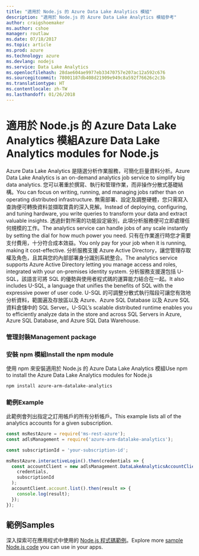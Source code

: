 ```yaml
---
title: "適用於 Node.js 的 Azure Data Lake Analytics 模組"
description: "適用於 Node.js 的 Azure Data Lake Analytics 模組參考"
author: craigshoemaker
ms.author: cshoe
manager: routlaw
ms.date: 07/18/2017
ms.topic: article
ms.prod: azure
ms.technology: azure
ms.devlang: nodejs
ms.service: Data Lake Analytics
ms.openlocfilehash: 28dae604ae9977eb33470757e207ac12a592c676
ms.sourcegitcommit: 78001187db408d21909e949c8a592f76626c2c3b
ms.translationtype: HT
ms.contentlocale: zh-TW
ms.lasthandoff: 01/26/2018
---
```

# <a name="azure-data-lake-analytics-modules-for-nodejs"></a><span data-ttu-id="005f5-103">適用於 Node.js 的 Azure Data Lake Analytics 模組</span><span class="sxs-lookup"><span data-stu-id="005f5-103">Azure Data Lake Analytics modules for Node.js</span></span>

<span data-ttu-id="005f5-104">Azure Data Lake Analytics 是隨選分析作業服務，可簡化巨量資料分析。</span><span class="sxs-lookup"><span data-stu-id="005f5-104">Azure Data Lake Analytics is an on-demand analytics job service to simplify big data analytics.</span></span> <span data-ttu-id="005f5-105">您可以著重於撰寫、執行和管理作業，而非操作分散式基礎結構。</span><span class="sxs-lookup"><span data-stu-id="005f5-105">You can focus on writing, running, and managing jobs rather than on operating distributed infrastructure.</span></span> <span data-ttu-id="005f5-106">無需部署、設定及調整硬體，您只需寫入查詢便可轉換資料並擷取寶貴的深入見解。</span><span class="sxs-lookup"><span data-stu-id="005f5-106">Instead of deploying, configuring, and tuning hardware, you write queries to transform your data and extract valuable insights.</span></span> <span data-ttu-id="005f5-107">透過針對所需的功能設定級別，此項分析服務便可立即處理任何規模的工作。</span><span class="sxs-lookup"><span data-stu-id="005f5-107">The analytics service can handle jobs of any scale instantly by setting the dial for how much power you need.</span></span> <span data-ttu-id="005f5-108">只有在作業進行時您才需要支付費用，十分符合成本效益。</span><span class="sxs-lookup"><span data-stu-id="005f5-108">You only pay for your job when it is running, making it cost-effective.</span></span> <span data-ttu-id="005f5-109">分析服務支援 Azure Active Directory，讓您管理存取權及角色，且其與您的內部部署身分識別系統整合。</span><span class="sxs-lookup"><span data-stu-id="005f5-109">The analytics service supports Azure Active Directory letting you manage access and roles, integrated with your on-premises identity system.</span></span> <span data-ttu-id="005f5-110">分析服務支援還包括 U-SQL，該語言可將 SQL 的優勢與使用者程式碼的運算能力結合在一起。</span><span class="sxs-lookup"><span data-stu-id="005f5-110">It also includes U-SQL, a language that unifies the benefits of SQL with the expressive power of user code.</span></span> <span data-ttu-id="005f5-111">U-SQL 的可調整分散式執行階段可讓您有效地分析資料，範圍遍及存放區以及 Azure、Azure SQL Database 以及 Azure SQL 資料倉儲中的 SQL Server。</span><span class="sxs-lookup"><span data-stu-id="005f5-111">U-SQL’s scalable distributed runtime enables you to efficiently analyze data in the store and across SQL Servers in Azure, Azure SQL Database, and Azure SQL Data Warehouse.</span></span>

### <a name="management-package"></a><span data-ttu-id="005f5-112">管理封裝</span><span class="sxs-lookup"><span data-stu-id="005f5-112">Management package</span></span>

### <a name="install-the-npm-module"></a><span data-ttu-id="005f5-113">安裝 npm 模組</span><span class="sxs-lookup"><span data-stu-id="005f5-113">Install the npm module</span></span>

<span data-ttu-id="005f5-114">使用 npm 來安裝適用於 Node.js 的 Azure Data Lake Analytics 模組</span><span class="sxs-lookup"><span data-stu-id="005f5-114">Use npm to install the Azure Data Lake Analytics modules for Node.js</span></span>

```bash
npm install azure-arm-datalake-analytics
```

### <a name="example"></a><span data-ttu-id="005f5-115">範例</span><span class="sxs-lookup"><span data-stu-id="005f5-115">Example</span></span>

<span data-ttu-id="005f5-116">此範例會列出指定之訂用帳戶的所有分析帳戶。</span><span class="sxs-lookup"><span data-stu-id="005f5-116">This example lists all of the analytics accounts for a given subscription.</span></span>

```javascript
const msRestAzure = require('ms-rest-azure');
const adlsManagement = require('azure-arm-datalake-analytics');

const subscriptionId = 'your-subscription-id';

msRestAzure.interactiveLogin().then(credentials => {
  const accountClient = new adlsManagement.DataLakeAnalyticsAccountClient(
    credentials,
    subscriptionId
  );
  accountClient.account.list().then(result => {
    console.log(result);
  });
});
```

## <a name="samples"></a><span data-ttu-id="005f5-117">範例</span><span class="sxs-lookup"><span data-stu-id="005f5-117">Samples</span></span>

<span data-ttu-id="005f5-118">深入探索可在應用程式中使用的 [Node.js 程式碼範例](https://azure.microsoft.com/resources/samples/?platform=nodejs)。</span><span class="sxs-lookup"><span data-stu-id="005f5-118">Explore more [sample Node.js code](https://azure.microsoft.com/resources/samples/?platform=nodejs) you can use in your apps.</span></span>
